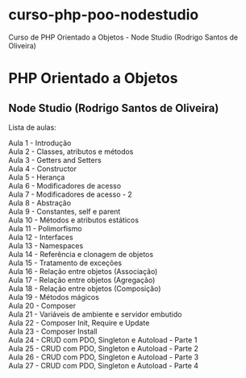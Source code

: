 # curso-php-poo-nodestudio
Curso de PHP Orientado a Objetos - Node Studio (Rodrigo Santos de Oliveira)

# PHP Orientado a Objetos
## Node Studio (Rodrigo Santos de Oliveira)

Lista de aulas:  

Aula 1 - Introdução  
Aula 2 - Classes, atributos e métodos  
Aula 3 - Getters and Setters  
Aula 4 - Constructor  
Aula 5 - Herança  
Aula 6 - Modificadores de acesso  
Aula 7 - Modificadores de acesso - 2  
Aula 8 - Abstração  
Aula 9 - Constantes, self e parent  
Aula 10 - Métodos e atributos estáticos  
Aula 11 - Polimorfismo  
Aula 12 - Interfaces  
Aula 13 - Namespaces  
Aula 14 - Referência e clonagem de objetos  
Aula 15 - Tratamento de exceções  
Aula 16 - Relação entre objetos (Associação)  
Aula 17 - Relação entre objetos (Agregação)  
Aula 18 - Relação entre objetos (Composição)  
Aula 19 - Métodos mágicos  
Aula 20 - Composer  
Aula 21 - Variáveis de ambiente e servidor embutido  
Aula 22 - Composer Init, Require e Update  
Aula 23 - Composer Install  
Aula 24 - CRUD com PDO, Singleton e Autoload - Parte 1  
Aula 25 - CRUD com PDO, Singleton e Autoload - Parte 2  
Aula 26 - CRUD com PDO, Singleton e Autoload - Parte 3  
Aula 27 - CRUD com PDO, Singleton e Autoload - Parte 4  
